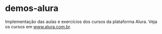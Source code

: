 demos-alura
===========

Implementação das aulas e exercícios dos cursos da plataforma Alura. Veja os cursos em www.alura.com.br.

